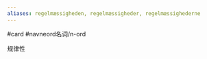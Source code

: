 ```yaml
---
aliases: regelmæssigheden, regelmæssigheder, regelmæssighederne
---
```

#card #navneord名词/n-ord 

规律性